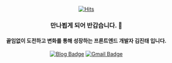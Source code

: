 


 <div align=center>
	
  [![Hits](https://hits.seeyoufarm.com/api/count/incr/badge.svg?url=https%3A%2F%2Fgithub.com%2FJinDevT)](https://hits.seeyoufarm.com)
  ### 만나뵙게 되어 반갑습니다. 👋
  #### 끝임없이 도전하고 변화를 통해 성장하는 프론트엔드 개발자 김진태 입니다.
  
[![Blog Badge](https://img.shields.io/badge/-Blog-1877f2?style=flat-square&logo=Bloglovin&logoColor=white&link=https://jindev-t.tistory.com/)](https://jindev-t.tistory.com/) 
[![Gmail Badge](https://img.shields.io/badge/-Gmail-d14836?style=flat-square&logo=Gmail&logoColor=white&link=mailto:wlsxo9302@gmail.com)](mailto:wlsxo9302@gmail.com)
</div>
  


